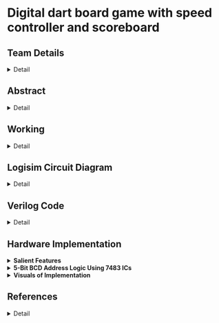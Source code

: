 # </br>Digital dart board game with speed controller and scoreboard
<!-- First Section -->
## Team Details

<details>
  <summary>Detail</summary>

  >S2 T17

  > Semester: 3rd Sem B. Tech. CSE

  > Section: S2

  > Member-1:Dev Chaudhari , 231CS221 ,devchaudhari.231cs221@nitk.edu.in

  > member-2:Himanshu Bande, 231CS225 ,himanshubande.231cs225@nitk.edu.in

  > Member-3:Aryan         , 231CS213 ,aryan.231cs213@nitk.edu.in
</details>

<!-- Second Section -->
## Abstract
<details>
  <summary>Detail</summary>
  


## 1. Motivation

A dartboard game is not only a fun way to pass the time but also serves as an engaging tool to develop various skills in individuals. The implementation of a Finite State Machine (FSM) in the digital dart game provides a robust framework to manage the various states of gameplay efficiently. This game emphasizes precision and timing, making it an excellent way to enhance focus and hand-eye coordination. </br></br>Through this project, we aim to create a digital version of the classic dart game using innovative digital circuits. By incorporating features like speed control and a dynamic scoreboard, players can easily track their scores while experiencing a customizable level of challenge as the game progresses. This adaptability adds an exciting layer of suspense and engagement to each round!

---

## 2. Problem Statement

- The system must accept input signals that accurately represent dart throws on a virtual dartboard.
- The dartboard must feature a sufficiently large number of distinct target regions, with the bullseye being the most challenging to hit.
- Additionally, the game should introduce variations to increase difficulty, ensuring a stimulating experience for players.
- The scoreboard must effectively record game points over a wide range, avoiding overflow to accommodate prolonged gameplay.
- The overall objective is to develop a digital dart game that is both entertaining and capable of accommodating multiple players while providing an intuitive and responsive gameplay experience.

---

## 3. Features

- The dartboard utilizes an input signal from a dart throw, represented as a time-varying pointer that periodically navigates among four concentric target regions, illuminated by LEDs to indicate the pointer’s position.
- The scoreboard can accurately record at least 20 throws without risk of overflow, ensuring comprehensive tracking of player performance.
- The dartboard includes a variable speed controller, allowing players to adjust the speed at which the pointer changes position, enhancing the challenge.
- The game is designed for up to three players, promoting friendly competition and social interaction.
- A penalty will be imposed on the player if the throw time limit is exceeded.


Feel free to let me know if you need any further modifications!
</details>

<!-- Third Section -->
## Working
<details>
  <summary>Detail</summary>

  > ![image](https://github.com/Devchaudhari1/S2-T17/blob/main/Digital%20dartboard%20game%20modularized.drawio.png)
</details>

<!-- Fourth Section -->
## Logisim Circuit Diagram
<details>
  <summary>Detail</summary>

  Working Instructions
  >![S2_T17](https://github.com/user-attachments/assets/907e8224-7826-4289-886b-4003ec9c9218)
  
Main Module

  >![Maindigitaldartgame](https://github.com/user-attachments/assets/16a7bc57-4218-4f0d-aa8a-b614f975afd8)

  PRBS Flux Module
  >
  ![PRBS Flux](https://github.com/user-attachments/assets/575946f7-9059-4f13-b150-0e8fa9f82b0a)
Final Score Comparator
  >![Final Score Comparator](https://github.com/user-attachments/assets/7a6e533e-e9ea-42f4-aa6e-1d4baf31d736)

  Truth Table For Points Awarded Per Throw

  > ![S2_T17_truthtable](https://github.com/user-attachments/assets/e097b109-b863-4d5a-9b9c-c8e492875117)

   State Equations For Concentric Circles Lit By LEDs
  >![S2_T17_stateEquation](https://github.com/user-attachments/assets/e9f7804b-ed91-4b0f-a9e4-05b82f8c3b84)
  >![S2_T17_stateEquationfootnote](https://github.com/user-attachments/assets/9e5105a2-dda6-4ca2-baa4-bbf8127eefd0)


</details>

<!-- Fifth Section -->
## Verilog Code
<details>
  <summary>Detail</summary>
Verilog main module code :
<code>
module digital_dart_game (
    input clk,
    input reset,
    input throw_button,
    output [2:0] player_id,
    output [4:0] score_display,
    output [4:0] final_score,
    output [4:0] winner
);
wire [4:0] circle_points;  // Randomly generated points for each throw
reg [4:0] player_score[0:2]; // Array to store total scores for Player 1, 2, 3
reg [2:0] player_turn;      // Current player's turn (0 for Player 1, 1 for Player 2, 2 for Player 3)
reg [2:0] throw_count;      // Throw count for each player
reg [4:0] prbs;             // PRBS for generating random values

// Random number generator using LFSR for circle points
always @(posedge clk or posedge reset) begin
    if (reset)
        prbs <= 5'b10101;  // Initialize PRBS with a seed value
    else
        prbs <= {prbs[3:0], prbs[4] ^ prbs[2]};  // Generate new PRBS value
end

// Circle points assignment based on PRBS value using gates
assign circle_points = (prbs[2:0] == 3'b000) ? 5 :
                       (prbs[2:0] == 3'b001) ? 4 :
                       (prbs[2:0] == 3'b010) ? 3 :
                       (prbs[2:0] == 3'b011) ? 2 :
                       (prbs[2:0] == 3'b100) ? 1 : 0;

// Logic for scoring and changing turns using gates
always @(posedge clk or posedge reset) begin
    if (reset) begin
        player_score[0] <= 0;
        player_score[1] <= 0;
        player_score[2] <= 0;
        player_turn <= 0;
        throw_count <= 0;
    end else if (throw_button) begin
        // Add points to the current player's score
        player_score[player_turn] <= player_score[player_turn] + circle_points;
        throw_count <= throw_count + 1;

        // Change player's turn after 5 throws
        if (throw_count == 4) begin
            throw_count <= 0;
            player_turn <= player_turn + 1;
        end

        // Reset to Player 1 after Player 3's turn
        if (player_turn == 3)
            player_turn <= 0;
    end
end

// Calculate the final score as the sum of all player scores
wire [4:0] sum1, sum2, total_score, winner;
assign sum1 = player_score[0] + player_score[1]; // Sum of scores of Player 1 and Player 2
assign sum2 = sum1 + player_score[2];            // Sum of Player 1, Player 2, and Player 3
assign total_score = (player_score[0] > player_score[1]) ? player_score[0] : (player_score[1]>player_score[2])?player_score[1] : player_score[2];      // Ensure non-zero final score if sum is zero
assign winner = (player_score[0] > player_score[1]) ? 1 : (player_score[1]>player_score[2])?2 : 3;  
// Assign output signals
assign player_id = player_turn + 1;
assign score_display = player_score[player_turn];
assign final_score = total_score;
    
  

endmodule
</code>


 Verilog testbench code 
<code>
`include "S2_T17.v"
module tb_digital_dart_game;
reg clk;
reg reset;
reg throw_button;
wire [2:0] player_id;
wire [4:0] score_display;
wire [4:0] winning_score;
wire [4:0] winner;

// Instantiate the game module
digital_dart_game uut (
    .clk(clk),
    .reset(reset),
    .throw_button(throw_button),
    .player_id(player_id),
    .score_display(score_display),
    .final_score(winning_score),.winner(winner)
);

// Clock generation
initial begin
    clk = 0;
    forever #5 clk = ~clk; // 10 time units period
end

// Simulation logic
initial begin
    // Reset and initialize
    reset = 1;
    throw_button = 0;
    #10 reset = 0;

    // Simulate throws for each player
    repeat (3) begin
        for (integer i = 0; i < 5; i = i + 1) begin
            throw_button = 1;
            #10 throw_button = 0;
            #20;
        end
    end

    // End simulation
    #100;
    $finish;
end

// Monitor the outputs
initial begin
    $monitor("Time: %0t | Player ID: %0d | Player Score: %0d | Winning Score: %0d | Winner: %0d",
             $time, player_id, score_display, winning_score,winner);
end

    
  

endmodule
</code>
</details>
<!-- Fifth Section --> 

## Hardware Implementation       


<details>
  <summary><strong>Salient Features</strong></summary>

  ### PRBS Generator for Dartboard Patterns

  The project involves the implementation of a **Pseudo-Random Bit Sequence (PRBS)** generator using **7474 D-type flip-flops** and **7486 XOR gates**. The PRBS generator produces a 15-bit sequence that controls the **dartboard patterns** displayed on a series of LEDs. The design employs a **Linear Feedback Shift Register (LFSR)** configuration, where the flip-flops store and shift binary data, and the XOR gates provide feedback to generate the random sequence. This sequence is then used to control the dynamic lighting of the dartboard, simulating random dart throws.

  The PRBS generator is initialized with a **seed value of 1**, which is set by selecting the **3rd** and **4th bits** of the sequence. This seed ensures that the sequence begins with a known state, from which the pseudo-random pattern evolves, providing consistent and predictable random behavior for the dartboard display.

  This implementation showcases the use of basic digital logic components to generate pseudo-random sequences, offering a cost-effective and reliable solution for creating random patterns in visual applications such as a dartboard simulation.

</details>

<details>
  <summary><strong>5-Bit BCD Address Logic Using 7483 ICs</strong></summary>

  The project utilizes a **5-bit BCD address** generated and maintained using **three 7483 4-bit binary full adder ICs**. Each IC handles the addition of BCD digits, ensuring the address remains within the valid range of 0 to 31 (decimal). The first two ICs handle the primary 4-bit BCD values, while the third IC manages carry propagation and overflow. This logic guarantees that the system can dynamically generate addresses for controlling various dartboard patterns.

  The carry-out from one IC feeds into the next, allowing for accurate address calculation and sequencing across the 5-bit range. This efficient address logic ensures smooth and reliable dartboard pattern control.

</details>

<details>
  <summary><strong>Visuals of Implementation</strong></summary>

  ![PRBS Module Details](prbs_module.png)
  *Figure 1: PRBS Module Details*

  ![5-Bit BCD Adder Circuit](5_bit_bcd_adder.png)
  *Figure 2: 5-Bit BCD Adder Circuit*

</details>


<!--Sixth Section-->
## References
<details>
 <summary>Detail</summary>

1. [Digital anti-windup PI controllers for variable-speed motor drives using FPGA and stochastic theory](https://ieeexplore.ieee.org/document/1640711) by Zhang, Dai; Li, Hui; Collins, Emmanuel G. Published in *IEEE Transactions on Power Electronics*, Volume 21, Issue 5, Pages 1496–1501, Year 2006.

2. [Real-time digital hardware simulation of power electronics and drives](https://ieeexplore.ieee.org/document/4130508) by Parma, Gustavo G; Dinavahi, Venkata. Published in *IEEE Transactions on Power Delivery*, Volume 22, Issue 2, Pages 1235–1246, Year 2007.
</details>
